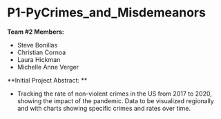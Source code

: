 # P1-PyCrimes_and_Misdemeanors

 **Team #2 Members:**
 - Steve Bonillas
 - Christian Cornoa
 - Laura Hickman
 - Michelle Anne Verger

**Initial Project Abstract: **
- Tracking the rate of non-violent crimes in the US from 2017 to 2020, showing the impact of the pandemic.  Data to be visualized regionally and with charts showing specific crimes and rates over time.
